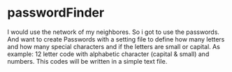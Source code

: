 # passwordFinder
I would use the network of my neighbores. So i got to use the passwords. And want to create Passwords with a setting file to define how many letters and how many special characters and if the letters are small or capital.
As example: 12 letter code with alphabetic character (capital & small) and numbers. This codes will be written in a simple text file.
